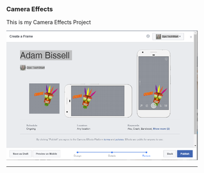 ### Camera Effects

This is my Camera Effects Project

![Aku Aku](https://github.com/AdamBissell1/AdamBissell1.github.io/blob/master/Aku%20Aku.PNG?raw=true "Optional Title")

***
